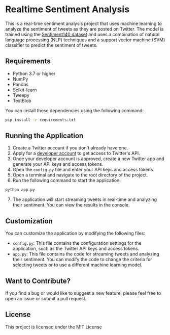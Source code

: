 # Realtime Sentiment Analysis

This is a real-time sentiment analysis project that uses machine learning to analyze the sentiment of tweets as they are posted on Twitter. The model is trained using the [Sentiment140 dataset](http://help.sentiment140.com/for-students/)  and uses a combination of natural language processing (NLP) techniques and a support vector machine (SVM) classifier to predict the sentiment of tweets.
## Requirements
- Python 3.7 or higher
- NumPy
- Pandas
- Scikit-learn
- Tweepy
- TextBlob

You can install these dependencies using the following command:

```bash
pip install -r requirements.txt
```


## Running the Application 
1. Create a Twitter account if you don't already have one. 
2. Apply for a [developer account](https://developer.twitter.com/en/apply-for-access)  to get access to Twitter's API. 
3. Once your developer account is approved, create a new Twitter app and generate your API keys and access tokens. 
4. Open the `config.py` file and enter your API keys and access tokens. 
5. Open a terminal and navigate to the root directory of the project. 
6. Run the following command to start the application:

```bash
python app.py
``` 
7. The application will start streaming tweets in real-time and analyzing their sentiment. You can view the results in the console.
## Customization

You can customize the application by modifying the following files: 
- `config.py`: This file contains the configuration settings for the application, such as the Twitter API keys and access tokens. 
- `app.py`: This file contains the code for streaming tweets and analyzing their sentiment. You can modify the code to change the criteria for selecting tweets or to use a different machine learning model.
## Want to Contribute?

If you find a bug or would like to suggest a new feature, please feel free to open an issue or submit a pull request.
## License

This project is licensed under the MIT License
